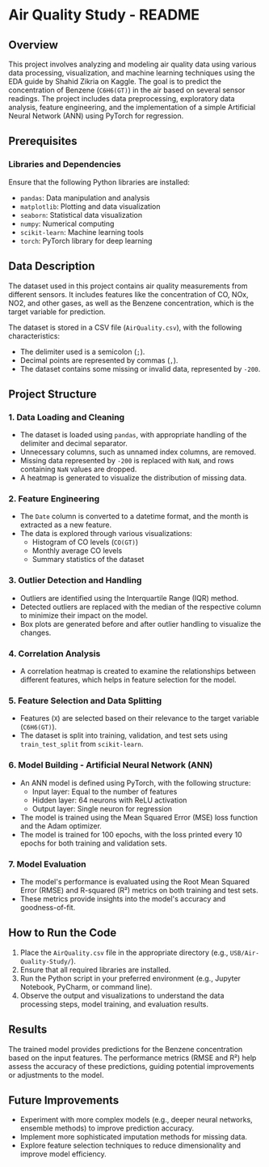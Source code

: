 # Air Quality Study - README

## Overview

This project involves analyzing and modeling air quality data using various data processing, visualization, and machine learning techniques using the EDA guide by Shahid Zikria on Kaggle. The goal is to predict the concentration of Benzene (`C6H6(GT)`) in the air based on several sensor readings. The project includes data preprocessing, exploratory data analysis, feature engineering, and the implementation of a simple Artificial Neural Network (ANN) using PyTorch for regression.

## Prerequisites

### Libraries and Dependencies

Ensure that the following Python libraries are installed:

- `pandas`: Data manipulation and analysis
- `matplotlib`: Plotting and data visualization
- `seaborn`: Statistical data visualization
- `numpy`: Numerical computing
- `scikit-learn`: Machine learning tools
- `torch`: PyTorch library for deep learning

## Data Description

The dataset used in this project contains air quality measurements from different sensors. It includes features like the concentration of CO, NOx, NO2, and other gases, as well as the Benzene concentration, which is the target variable for prediction.

The dataset is stored in a CSV file (`AirQuality.csv`), with the following characteristics:

- The delimiter used is a semicolon (`;`).
- Decimal points are represented by commas (`,`).
- The dataset contains some missing or invalid data, represented by `-200`.

## Project Structure

### 1. Data Loading and Cleaning

- The dataset is loaded using `pandas`, with appropriate handling of the delimiter and decimal separator.
- Unnecessary columns, such as unnamed index columns, are removed.
- Missing data represented by `-200` is replaced with `NaN`, and rows containing `NaN` values are dropped.
- A heatmap is generated to visualize the distribution of missing data.

### 2. Feature Engineering

- The `Date` column is converted to a datetime format, and the month is extracted as a new feature.
- The data is explored through various visualizations:
  - Histogram of CO levels (`CO(GT)`)
  - Monthly average CO levels
  - Summary statistics of the dataset

### 3. Outlier Detection and Handling

- Outliers are identified using the Interquartile Range (IQR) method.
- Detected outliers are replaced with the median of the respective column to minimize their impact on the model.
- Box plots are generated before and after outlier handling to visualize the changes.

### 4. Correlation Analysis

- A correlation heatmap is created to examine the relationships between different features, which helps in feature selection for the model.

### 5. Feature Selection and Data Splitting

- Features (`X`) are selected based on their relevance to the target variable (`C6H6(GT)`).
- The dataset is split into training, validation, and test sets using `train_test_split` from `scikit-learn`.

### 6. Model Building - Artificial Neural Network (ANN)

- An ANN model is defined using PyTorch, with the following structure:
  - Input layer: Equal to the number of features
  - Hidden layer: 64 neurons with ReLU activation
  - Output layer: Single neuron for regression
- The model is trained using the Mean Squared Error (MSE) loss function and the Adam optimizer.
- The model is trained for 100 epochs, with the loss printed every 10 epochs for both training and validation sets.

### 7. Model Evaluation

- The model's performance is evaluated using the Root Mean Squared Error (RMSE) and R-squared (R²) metrics on both training and test sets.
- These metrics provide insights into the model's accuracy and goodness-of-fit.

## How to Run the Code

1. Place the `AirQuality.csv` file in the appropriate directory (e.g., `USB/Air-Quality-Study/`).
2. Ensure that all required libraries are installed.
3. Run the Python script in your preferred environment (e.g., Jupyter Notebook, PyCharm, or command line).
4. Observe the output and visualizations to understand the data processing steps, model training, and evaluation results.

## Results

The trained model provides predictions for the Benzene concentration based on the input features. The performance metrics (RMSE and R²) help assess the accuracy of these predictions, guiding potential improvements or adjustments to the model.

## Future Improvements

- Experiment with more complex models (e.g., deeper neural networks, ensemble methods) to improve prediction accuracy.
- Implement more sophisticated imputation methods for missing data.
- Explore feature selection techniques to reduce dimensionality and improve model efficiency.
